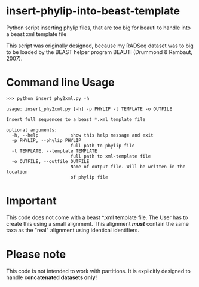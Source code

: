 # insert-phylip-into-beast-template

Python script inserting phylip files, that are too big for beauti to handle into a beast xml template file

This script was originally designed, because my RADSeq dataset was to big to be loaded by the BEAST helper 
program BEAUTi (Drummond & Rambaut, 2007).


# Command line Usage

```
>>> python insert_phy2xml.py -h

usage: insert_phy2xml.py [-h] -p PHYLIP -t TEMPLATE -o OUTFILE

Insert full sequences to a beast *.xml template file

optional arguments:
  -h, --help            show this help message and exit
  -p PHYLIP, --phylip PHYLIP
                        full path to phylip file
  -t TEMPLATE, --template TEMPLATE
                        full path to xml-template file
  -o OUTFILE, --outfile OUTFILE
                        Name of output file. Will be written in the location
                        of phylip file
```

# Important

This code does not come with a beast *.xml template file. The User has to create this using a small alignment. 
This alignment **_must_** contain the same taxa as the "real" alignment using identical identifiers.

# Please note

This code is not intended to work with partitions. It is explicitly designed to handle **concatenated datasets only**!


